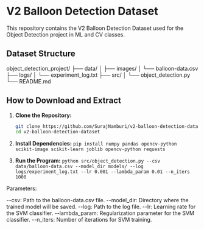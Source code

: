 # V2 Balloon Detection Dataset

This repository contains the V2 Balloon Detection Dataset used for the Object Detection project in ML and CV classes.

## Dataset Structure

object_detection_project/
├── data/
│   ├── images/
│   └── balloon-data.csv 
├── logs/
│   └── experiment_log.txt
├── src/
│   └── object_detection.py
└── README.md


## How to Download and Extract

1. **Clone the Repository:**
   ```bash
   git clone https://github.com/SurajNamburi/v2-balloon-detection-dataset.git
   cd v2-balloon-detection-dataset

2. **Install Dependencies:**
```pip install numpy pandas opencv-python scikit-image scikit-learn joblib opencv-python requests```


3. **Run the Program:**
```python src/object_detection.py --csv data/balloon-data.csv --model_dir models/ --log logs/experiment_log.txt --lr 0.001 --lambda_param 0.01 --n_iters 1000```


Parameters:

--csv: Path to the balloon-data.csv file.
--model_dir: Directory where the trained model will be saved.
--log: Path to the log file.
--lr: Learning rate for the SVM classifier.
--lambda_param: Regularization parameter for the SVM classifier.
--n_iters: Number of iterations for SVM training.
